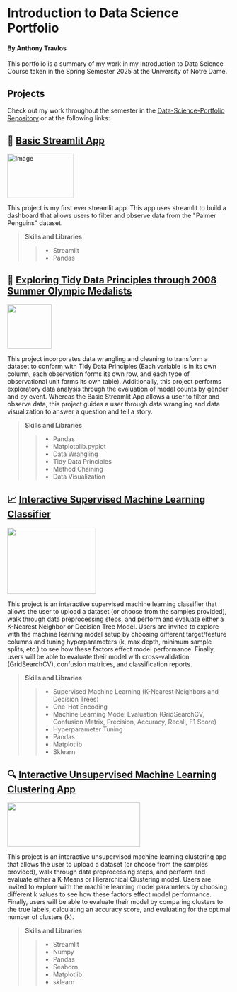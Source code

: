 # Introduction to Data Science Portfolio #

#### By Anthony Travlos

This portfolio is a summary of my work in my Introduction to Data Science Course taken in the Spring Semester 2025 at the University of Notre Dame.

 ## Projects ##

Check out my work throughout the semester in the [Data-Science-Portfolio Repository](https://github.com/atravlos/Travlos-Data-Science-Portfolio/tree/main?tab=readme-ov-file#data-science-portfolio) or at the following links:

## 🐧 [Basic Streamlit App](https://github.com/atravlos/Travlos-Data-Science-Portfolio/tree/main/basic-streamlit-app#welcome-to-my-basic-streamlit-app)

<img src="https://github.com/user-attachments/assets/c44f11f5-deda-4afd-9943-1b5fe753de6d" alt="Image" width="150" height=100>

This project is my first ever streamlit app. This app uses streamlit to build a dashboard that allows users to filter and observe data from the "Palmer Penguins" dataset.

>**Skills and Libraries**
>>- Streamlit
>>- Pandas

## 🥇 [Exploring Tidy Data Principles through 2008 Summer Olympic Medalists](https://github.com/atravlos/Travlos-Data-Science-Portfolio/tree/main/TidyData-Project#exploring-the-2008-summer-olympics-medalists)

<img src="https://github.com/user-attachments/assets/5e0680fe-e410-4b42-87cb-4e849620f472" width="100" height="100">

This project incorporates data wrangling and cleaning to transform a dataset to conform with Tidy Data Principles (Each variable is in its own column, each observation forms its own row, and each type of observational unit forms its own table). Additionally, this project performs exploratory data analysis through the evaluation of medal counts by gender and by event. Whereas the Basic Streamlit App allows a user to filter and observe data, this project guides a user through data wrangling and data visualization to answer a question and tell a story.

>**Skills and Libraries**
>>- Pandas
>>- Matplotplib.pyplot
>>- Data Wrangling
>>- Tidy Data Principles
>>- Method Chaining
>>- Data Visualization

## 📈 [Interactive Supervised Machine Learning Classifier](https://github.com/atravlos/Travlos-Data-Science-Portfolio/tree/ee65e26c19b47c4db50047d43602be39b2af9a71/MLStreamlitApp)

<img src="https://github.com/user-attachments/assets/d0e49b15-d778-4dd3-9515-49de7c1b43f5" width="200" height="150">

This project is an interactive supervised machine learning classifier that allows the user to upload a dataset (or choose from the samples provided), walk through data preprocessing steps, and perform and evaluate either a K-Nearest Neighbor or Decision Tree Model. Users are invited to explore with the machine learning model setup by choosing different target/feature columns and tuning hyperparameters (k, max depth, minimum sample splits, etc.) to see how these factors effect model performance. Finally, users will be able to evaluate their model with cross-validation (GridSearchCV), confusion matrices, and classification reports.

>**Skills and Libraries**
>>- Supervised Machine Learning (K-Nearest Neighbors and Decision Trees)
>>- One-Hot Encoding
>>- Machine Learning Model Evaluation (GridSearchCV, Confusion Matrix, Precision, Accuracy, Recall, F1 Score)
>>- Hyperparameter Tuning
>>- Pandas
>>- Matplotlib
>>- Sklearn

## 🔍 [Interactive Unsupervised Machine Learning Clustering App](https://github.com/atravlos/Travlos-Data-Science-Portfolio/tree/main/MLUnsupervisedApp)

<img src="https://github.com/user-attachments/assets/af704455-27dd-4e7c-82d5-aa9b52b2634f" width="300" height="100">

This project is an interactive unsupervised machine learning clustering app that allows the user to upload a dataset (or choose from the samples provided), walk through data preprocessing steps, and perform and evaluate either a K-Means or Hierarchical Clustering model. Users are invited to explore with the machine learning model parameters by choosing different k values to see how these factors effect model performance. Finally, users will be able to evaluate their model by comparing clusters to the true labels, calculating an accuracy score, and evaluating for the optimal number of clusters (k).

>**Skills and Libraries**
>>- Streamlit
>>- Numpy
>>- Pandas
>>- Seaborn
>>- Matplotlib
>>- sklearn


